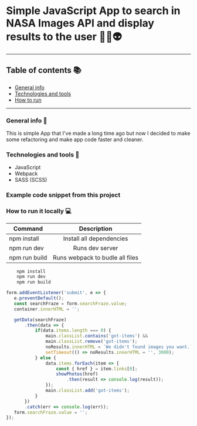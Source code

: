 # Simple JavaScript App to search in NASA Images API and display results to the user 👩‍🚀👽
---
## Table of contents 📚
- [General info](#general-info)
- [Technologies and tools](#technologies-and-tools)
- [How to run](#how-to-run)
---

### General info 💬
This is simple App that I've made a long time ago but now I decided to make some refactoring and make app code faster and cleaner.

### Technologies and tools 🚀
 - JavaScript
 - Webpack
 - SASS (SCSS)
 
 ### Example code snippet from this project
 
 ### How to run it locally 💻

| Command        | Description  |
| ------------- |:-------------:|
| npm install      | Install all dependencies |
| npm run dev     | Runs dev server      |
| npm run build |  Runs webpack to budle all files |

```bash
    npm install
    npm run dev
    npm run build
```
 
 ```js
form.addEventListener('submit', e => {
    e.preventDefault();
    const searchFraze = form.searchFraze.value;
    container.innerHTML = '';

    getData(searchFraze)
        .then(data => {
            if(data.items.length === 0) {
                main.classList.contains('got-items') &&
                main.classList.remove('got-items');
                noResults.innerHTML = `We didn't found images you want.`;
                setTimeout(() => noResults.innerHTML = '', 3000);
            } else {
                data.items.forEach(item => {
                    const { href } = item.links[0];
                    showPhotos(href)
                        .then(result => console.log(result));
                });
                main.classList.add('got-items');
            }
        })
        .catch(err => console.log(err));
    form.searchFraze.value = '';
}); 
 ```
 
